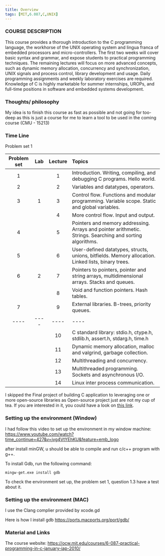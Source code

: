 ```yaml
---
title: Overview
tags: [MIT,6.087,C,UNIX]
---
```


### COURSE DESCRIPTION
This course provides a thorough introduction to the C programming language, the workhorse of the UNIX operating system and lingua franca of embedded processors and micro-controllers. The first two weeks will cover basic syntax and grammar, and expose students to practical programming techniques. The remaining lectures will focus on more advanced concepts, such as dynamic memory allocation, concurrency and synchronization, UNIX signals and process control, library development and usage. Daily programming assignments and weekly laboratory exercises are required. Knowledge of C is highly marketable for summer internships, UROPs, and full-time positions in software and embedded systems development.

### Thoughts/ philosophy

My idea is to finish this course as fast as possible and not going for too-deep as this is just a course for me to learn a tool to be used in the coming course (CMU - 15213)

### Time Line

Problem set 1

|Problem set|Lab|Lecture|Topics|
|:----:     |:----:|:----:|:----|
|1| |1|Introduction. Writing, compiling, and debugging C programs. Hello world.|
|2| |2|Variables and datatypes, operators.|
|3|1|3|Control flow. Functions and modular programming. Variable scope. Static and global variables.|
| | |4|More control flow. Input and output.|
|4| |5|Pointers and memory addressing. Arrays and pointer arithmetic. Strings. Searching and sorting algorithms.|
|5| |6|User-defined datatypes, structs, unions, bitfields. Memory allocation. Linked lists, binary trees.|
|6|2|7|Pointers to pointers, pointer and string arrays, multidimensional arrays. Stacks and queues.|
| | |8|Void and function pointers. Hash tables.|
|7| |9|External libraries. B-trees, priority queues.|
|----|----|----|----|
| | |10|C standard library: stdio.h, ctype.h, stdlib.h, assert.h, stdarg.h, time.h|
| | |11|Dynamic memory allocation, malloc and valgrind, garbage collection.|
| | |12|Multithreading and concurrency.|
| | |13|Multithreaded programming. Sockets and asynchronous I/O.|
| | |14|Linux inter process communication.|


I skipped the Final project of building C application to leveraging one or more open-source libraries as Open-source project just are not my cup of tea. If you are interested in it, you could have a look on <a href = "https://ocw.mit.edu/courses/6-087-practical-programming-in-c-january-iap-2010/9796fe2dda5404aa9d14a49081b842d8_MIT6_087IAP10_project.pdf">this link</a>.

### Setting up the environment (Window) 
I had follow this video to set up the environment in my window machine: https://www.youtube.com/watch?time_continue=427&v=jvg4VtYEhKU&feature=emb_logo

after install minGW, u should be able to compile and run c/c++ program with g++.

To install Gdb, run the following command:

`mingw-get.exe install gdb`

To check the environment set up, the problem set 1, question 1.3 have a test about it.

### Setting up the environment (MAC) 

I use the Clang complier provided by xcode.gd

Here is how I install gdb
https://ports.macports.org/port/gdb/


### Material and Links

The course website: https://ocw.mit.edu/courses/6-087-practical-programming-in-c-january-iap-2010/

